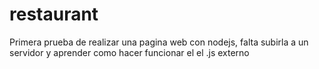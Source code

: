 # restaurant
Primera prueba de realizar una pagina web con nodejs, falta subirla a un servidor y aprender como hacer funcionar el el .js externo
